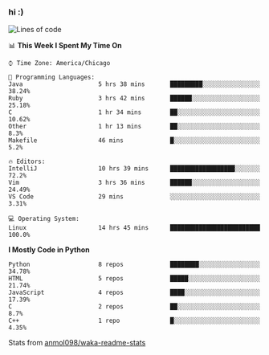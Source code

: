 ### hi :)

<!--START_SECTION:waka-->
![Lines of code](https://img.shields.io/badge/From%20Hello%20World%20I%27ve%20Written-792196%20lines%20of%20code-blue)

📊 **This Week I Spent My Time On** 

```text
⌚︎ Time Zone: America/Chicago

💬 Programming Languages: 
Java                     5 hrs 38 mins       █████████░░░░░░░░░░░░░░░░   38.24% 
Ruby                     3 hrs 42 mins       ██████░░░░░░░░░░░░░░░░░░░   25.18% 
C                        1 hr 34 mins        ██░░░░░░░░░░░░░░░░░░░░░░░   10.62% 
Other                    1 hr 13 mins        ██░░░░░░░░░░░░░░░░░░░░░░░   8.3% 
Makefile                 46 mins             █░░░░░░░░░░░░░░░░░░░░░░░░   5.2%

🔥 Editors: 
IntelliJ                 10 hrs 39 mins      ██████████████████░░░░░░░   72.2% 
Vim                      3 hrs 36 mins       ██████░░░░░░░░░░░░░░░░░░░   24.49% 
VS Code                  29 mins             ░░░░░░░░░░░░░░░░░░░░░░░░░   3.31%

💻 Operating System: 
Linux                    14 hrs 45 mins      █████████████████████████   100.0%

```

**I Mostly Code in Python** 

```text
Python                   8 repos             ████████░░░░░░░░░░░░░░░░░   34.78% 
HTML                     5 repos             █████░░░░░░░░░░░░░░░░░░░░   21.74% 
JavaScript               4 repos             ████░░░░░░░░░░░░░░░░░░░░░   17.39% 
C                        2 repos             ██░░░░░░░░░░░░░░░░░░░░░░░   8.7% 
C++                      1 repo              █░░░░░░░░░░░░░░░░░░░░░░░░   4.35%

```



<!--END_SECTION:waka-->

Stats from [anmol098/waka-readme-stats](https://github.com/anmol098/waka-readme-stats)